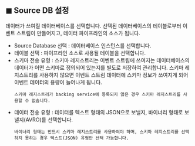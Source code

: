 ## &#9724; Source DB 설정
데이터가 쓰여질 데이터베이스를 선택합니다. 선택된 데이터베이스의 테이블로부터 이벤트 스트림이 만들어지고, 
데이터 파이프라인의 소스가 됩니다. 

+ Source Database 선택 : 데이터베이스 인스턴스를 선택합니다.
+ 테이블 선택 : 파이프라인 소스로 사용될 테이블을 선택합니다.
+ 스키마 전송 유형 : 스키마 레지스트리는 이벤트 스트림에 쓰여지는 데이터베이스의 데이터가 어떤 스키마로 정의되어 있는지를 별도로 저장하여 관리합니다. 스키마 레지스트리를 사용하지 않으면 이벤트 스트림 데이터에 스키마 정보가 쓰여지게 되어 이벤트 데이터의 용량이 늘어나게 됩니다.
  ```
  스키마 레지스트리가 backing service에 등록되지 않은 경우 스키마 레지스트리를 사용할 수 없습니다. 
  ```
+ 데이터 전송 유형 : 데이터를 텍스트 형태의 JSON으로 보낼지, 바이너리 형태로 보낼지(AVRO)를 선택합니다.
  ```
  바이너리 형태는 반드시 스키마 레지스트리를 사용하여야 하며, 스키마 레지스트리를 선택하지 못하는 경우 텍스트(JSON) 유형만 선택 가능합니다.
  ```

